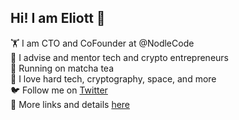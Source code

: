 ## Hi! I am Eliott :wave:

🏋️ I am CTO and CoFounder at @NodleCode  
🤝 I advise and mentor tech and crypto entrepreneurs  
🍵 Running on matcha tea  
👀 I love hard tech, cryptography, space, and more  
🐦 Follow me on [Twitter](https://twitter.com/eliottteiss)  
👻 More links and details [here](https://eliottteissonniere.com)
